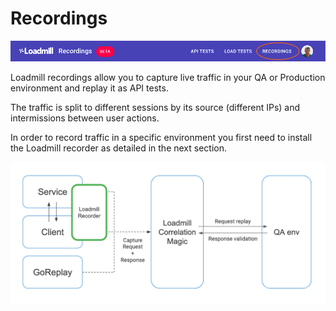 # Recordings

![](../../.gitbook/assets/image%20%281%29.png)

Loadmill recordings allow you to capture live traffic in your QA or Production environment and replay it as API tests.

The traffic is split to different sessions by its source \(different IPs\) and intermissions between user actions. 

In order to record traffic in a specific environment you first need to install the Loadmill recorder as detailed in the next section.

![](../../.gitbook/assets/image%20%285%29.png)

